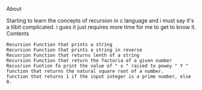 About

Starting to learn the concepts of recursion in c language and i must say it's a lilbit complicated. i gues it just requires more time for me to get to know it.
Contents

    Recursion Function that prints a string
    Recursion Function that prints a string in reverse
    Recusrion Function that returns lenth of a string
    Recursion Function that return the factoria of a given number
    Recusrion Funtion fo print the value of " x " raised to powey " Y "
    function that returns the natural square root of a number.
    function that returns 1 if the input integer is a prime number, else 0.

